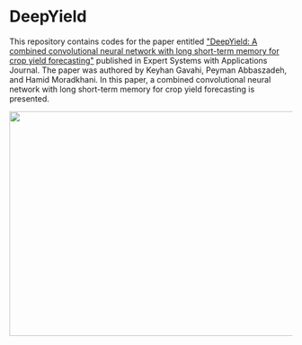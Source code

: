 # DeepYield

 This repository contains codes for the paper entitled <a href="https://www.sciencedirect.com/science/article/pii/S0957417421009210" target="_blank">"DeepYield: A combined convolutional neural network with long short-term memory for crop yield forecasting"</a> published in Expert Systems with Applications Journal. The paper was authored by Keyhan Gavahi, Peyman Abbaszadeh, and Hamid Moradkhani. In this paper, a combined convolutional neural network with long short-term memory for crop yield forecasting is presented.

<p align="center">
<img src="figures/boxplots.png" width="600" height="400">
</p>
